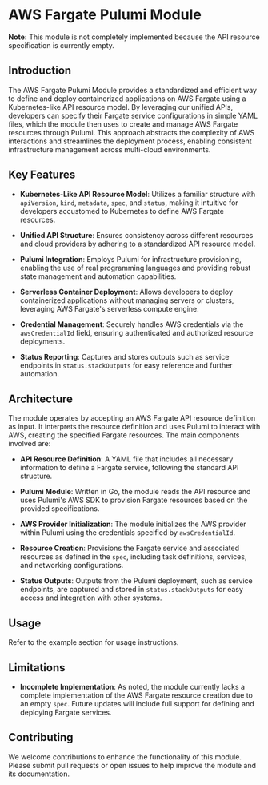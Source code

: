 # AWS Fargate Pulumi Module

**Note:** This module is not completely implemented because the API resource specification is currently empty.

## Introduction

The AWS Fargate Pulumi Module provides a standardized and efficient way to define and deploy containerized applications on AWS Fargate using a Kubernetes-like API resource model. By leveraging our unified APIs, developers can specify their Fargate service configurations in simple YAML files, which the module then uses to create and manage AWS Fargate resources through Pulumi. This approach abstracts the complexity of AWS interactions and streamlines the deployment process, enabling consistent infrastructure management across multi-cloud environments.

## Key Features

- **Kubernetes-Like API Resource Model**: Utilizes a familiar structure with `apiVersion`, `kind`, `metadata`, `spec`, and `status`, making it intuitive for developers accustomed to Kubernetes to define AWS Fargate resources.

- **Unified API Structure**: Ensures consistency across different resources and cloud providers by adhering to a standardized API resource model.

- **Pulumi Integration**: Employs Pulumi for infrastructure provisioning, enabling the use of real programming languages and providing robust state management and automation capabilities.

- **Serverless Container Deployment**: Allows developers to deploy containerized applications without managing servers or clusters, leveraging AWS Fargate's serverless compute engine.

- **Credential Management**: Securely handles AWS credentials via the `awsCredentialId` field, ensuring authenticated and authorized resource deployments.

- **Status Reporting**: Captures and stores outputs such as service endpoints in `status.stackOutputs` for easy reference and further automation.

## Architecture

The module operates by accepting an AWS Fargate API resource definition as input. It interprets the resource definition and uses Pulumi to interact with AWS, creating the specified Fargate resources. The main components involved are:

- **API Resource Definition**: A YAML file that includes all necessary information to define a Fargate service, following the standard API structure.

- **Pulumi Module**: Written in Go, the module reads the API resource and uses Pulumi's AWS SDK to provision Fargate resources based on the provided specifications.

- **AWS Provider Initialization**: The module initializes the AWS provider within Pulumi using the credentials specified by `awsCredentialId`.

- **Resource Creation**: Provisions the Fargate service and associated resources as defined in the `spec`, including task definitions, services, and networking configurations.

- **Status Outputs**: Outputs from the Pulumi deployment, such as service endpoints, are captured and stored in `status.stackOutputs` for easy access and integration with other systems.

## Usage

Refer to the example section for usage instructions.

## Limitations

- **Incomplete Implementation**: As noted, the module currently lacks a complete implementation of the AWS Fargate resource creation due to an empty `spec`. Future updates will include full support for defining and deploying Fargate services.

## Contributing

We welcome contributions to enhance the functionality of this module. Please submit pull requests or open issues to help improve the module and its documentation.
